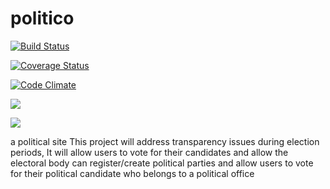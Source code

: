 # politico

[![Build Status](https://travis-ci.com/tatendamar/politico.svg?branch=develop)](https://travis-ci.com/tatendamar/politico)

[![Coverage Status](https://coveralls.io/repos/github/tatendamar/politico/badge.png?branch=develop)](https://coveralls.io/github/tatendamar/politico?branch=develop)

[![Code Climate](https://codeclimate.com/github/codeclimate/codeclimate/badges/gpa.svg)](https://codeclimate.com/github/tatendamar/politico)

![](https://img.shields.io/david/dev/tatendamar/politico.svg?style=flat)

![](https://img.shields.io/github/license/tatendmar/politico.svg?style=flat)

a political site
This project will address transparency issues during election periods,
It will allow users to vote for their candidates and allow the electoral body can register/create political parties and allow users to vote for their political candidate who belongs to a political office
